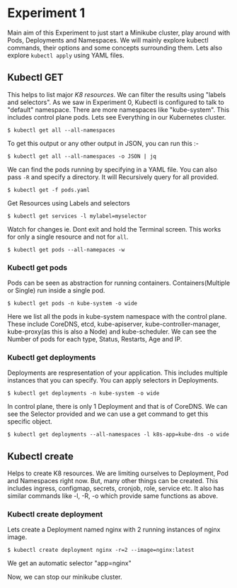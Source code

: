 # Experiment 1

Main aim of this Experiment to just start a Minikube cluster, play around with Pods, Deployments and Namespaces. We will mainly explore kubectl commands, their options and some concepts surrounding them. Lets also explore `kubectl apply` using YAML files.

## Kubectl GET

This helps to list major *K8 resources*. We can filter the results using "labels and selectors". As we saw in Experiment 0, Kubectl is configured to talk to "default" namespace. There are more namespaces like "kube-system". This includes control plane pods. Lets see Everything in our Kubernetes cluster.

`$ kubectl get all --all-namespaces`

To get this output or any other output in JSON, you can run this :-

`$ kubectl get all --all-namespaces -o JSON | jq`

We can find the pods running by specifying in a YAML file. You can also pass `-R` and specify a directory. It will Recursively query for all provided.

`$ kubectl get -f pods.yaml`

Get Resources using Labels and selectors

`$ kubectl get services -l mylabel=myselector`

Watch for changes ie. Dont exit and hold the Terminal screen. This works for only a single resource and not for `all`.

`$ kubectl get pods --all-namepaces -w`

### Kubectl get pods
Pods can be seen as abstraction for running containers. Containers(Multiple or Single) run inside a single pod.

`$ kubectl get pods -n kube-system -o wide`

Here we list all the pods in kube-system namespace with the control plane. These include CoreDNS, etcd, kube-apiserver, kube-controller-manager, kube-proxy(as this is also a Node) and kube-scheduler. We can see the Number of pods for each type, Status, Restarts, Age and IP. 

### Kubectl get deployments
Deployments are respresentation of your application. This includes multiple instances that you can specify. You can apply selectors in Deployments.

`$ kubectl get deployments -n kube-system -o wide`

In control plane, there is only 1 Deployment and that is of CoreDNS. We can see the Selector provided and we can use a get command to get this specific object.

`$ kubectl get deployments --all-namespaces -l k8s-app=kube-dns -o wide`

## Kubectl create
Helps to create K8 resources. We are limiting ourselves to Deployment, Pod and Namespaces right now. But, many other things can be created. This includes ingress, configmap, secrets, cronjob, role, service etc. It also has similar commands like -l, -R, -o which provide same functions as above.

### Kubectl create deployment
Lets create a Deployment named nginx with 2 running instances of nginx image. 

`$ kubectl create deployment nginx -r=2 --image=nginx:latest`

We get an automatic selector "app=nginx"

Now, we can stop our minikube cluster. 